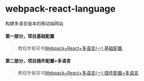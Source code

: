 # webpack-react-language
构建多语言版本的移动端网站

#### 第一部分，项目基础配置
> 教程参看简书[Webpack+React+多语言(一) 基础配置](http://www.jianshu.com/p/1db7f9c89cb7)

#### 第二部分，项目插件配置+多语言
> 教程参看简书[Webpack+React+多语言(一) 插件配置+多语言](http://www.jianshu.com/p/dce81ab8940f)